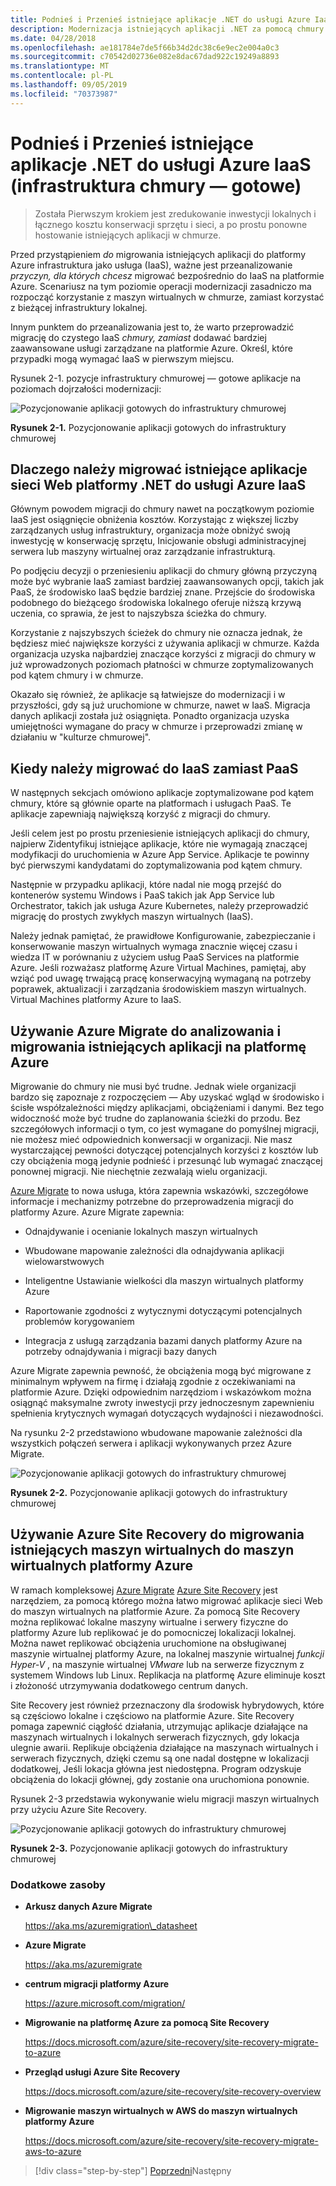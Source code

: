 ```yaml
---
title: Podnieś i Przenieś istniejące aplikacje .NET do usługi Azure IaaS (infrastruktura chmury — gotowe)
description: Modernizacja istniejących aplikacji .NET za pomocą chmury platformy Azure i kontenerów systemu Windows.
ms.date: 04/28/2018
ms.openlocfilehash: ae181784e7de5f66b34d2dc38c6e9ec2e004a0c3
ms.sourcegitcommit: c70542d02736e082e8dac67dad922c19249a8893
ms.translationtype: MT
ms.contentlocale: pl-PL
ms.lasthandoff: 09/05/2019
ms.locfileid: "70373987"
---
```

# <a name="lift-and-shift-existing-net-apps-to-azure-iaas-cloud-infrastructure-ready"></a>Podnieś i Przenieś istniejące aplikacje .NET do usługi Azure IaaS (infrastruktura chmury — gotowe)

> Została Pierwszym krokiem jest zredukowanie inwestycji lokalnych i łącznego kosztu konserwacji sprzętu i sieci, a po prostu ponowne hostowanie istniejących aplikacji w chmurze.

Przed przystąpieniem *do* migrowania istniejących aplikacji do platformy Azure infrastruktura jako usługa (IaaS), ważne jest przeanalizowanie *przyczyn, dla których chcesz* migrować bezpośrednio do IaaS na platformie Azure. Scenariusz na tym poziomie operacji modernizacji zasadniczo ma rozpocząć korzystanie z maszyn wirtualnych w chmurze, zamiast korzystać z bieżącej infrastruktury lokalnej.

Innym punktem do przeanalizowania jest to, że warto przeprowadzić migrację do czystego IaaS *chmury, zamiast* dodawać bardziej zaawansowane usługi zarządzane na platformie Azure. Określ, które przypadki mogą wymagać IaaS w pierwszym miejscu.

Rysunek 2-1. pozycje infrastruktury chmurowej — gotowe aplikacje na poziomach dojrzałości modernizacji:

![Pozycjonowanie aplikacji gotowych do infrastruktury chmurowej](./media/image2-1.png)

**Rysunek 2-1.** Pozycjonowanie aplikacji gotowych do infrastruktury chmurowej

## <a name="why-migrate-existing-net-web-applications-to-azure-iaas"></a>Dlaczego należy migrować istniejące aplikacje sieci Web platformy .NET do usługi Azure IaaS

Głównym powodem migracji do chmury nawet na początkowym poziomie IaaS jest osiągnięcie obniżenia kosztów. Korzystając z większej liczby zarządzanych usług infrastruktury, organizacja może obniżyć swoją inwestycję w konserwację sprzętu, Inicjowanie obsługi administracyjnej serwera lub maszyny wirtualnej oraz zarządzanie infrastrukturą.

Po podjęciu decyzji o przeniesieniu aplikacji do chmury główną przyczyną może być wybranie IaaS zamiast bardziej zaawansowanych opcji, takich jak PaaS, że środowisko IaaS będzie bardziej znane. Przejście do środowiska podobnego do bieżącego środowiska lokalnego oferuje niższą krzywą uczenia, co sprawia, że jest to najszybsza ścieżka do chmury.

Korzystanie z najszybszych ścieżek do chmury nie oznacza jednak, że będziesz mieć największe korzyści z używania aplikacji w chmurze. Każda organizacja uzyska najbardziej znaczące korzyści z migracji do chmury w już wprowadzonych poziomach płatności w chmurze zoptymalizowanych pod kątem chmury i w chmurze.

Okazało się również, że aplikacje są łatwiejsze do modernizacji i w przyszłości, gdy są już uruchomione w chmurze, nawet w IaaS. Migracja danych aplikacji została już osiągnięta. Ponadto organizacja uzyska umiejętności wymagane do pracy w chmurze i przeprowadzi zmianę w działaniu w "kulturze chmurowej".

## <a name="when-to-migrate-to-iaas-instead-of-to-paas"></a>Kiedy należy migrować do IaaS zamiast PaaS

W następnych sekcjach omówiono aplikacje zoptymalizowane pod kątem chmury, które są głównie oparte na platformach i usługach PaaS. Te aplikacje zapewniają największą korzyść z migracji do chmury. 

Jeśli celem jest po prostu przeniesienie istniejących aplikacji do chmury, najpierw Zidentyfikuj istniejące aplikacje, które nie wymagają znaczącej modyfikacji do uruchomienia w Azure App Service. Aplikacje te powinny być pierwszymi kandydatami do zoptymalizowania pod kątem chmury. 

Następnie w przypadku aplikacji, które nadal nie mogą przejść do kontenerów systemu Windows i PaaS takich jak App Service lub Orchestrator, takich jak usługa Azure Kubernetes, należy przeprowadzić migrację do prostych zwykłych maszyn wirtualnych (IaaS). 

Należy jednak pamiętać, że prawidłowe Konfigurowanie, zabezpieczanie i konserwowanie maszyn wirtualnych wymaga znacznie więcej czasu i wiedza IT w porównaniu z użyciem usług PaaS Services na platformie Azure. Jeśli rozważasz platformę Azure Virtual Machines, pamiętaj, aby wziąć pod uwagę trwającą pracę konserwacyjną wymaganą na potrzeby poprawek, aktualizacji i zarządzania środowiskiem maszyn wirtualnych. Virtual Machines platformy Azure to IaaS.

## <a name="use-azure-migrate-to-analyze-and-migrate-your-existing-applications-to-azure"></a>Używanie Azure Migrate do analizowania i migrowania istniejących aplikacji na platformę Azure

Migrowanie do chmury nie musi być trudne. Jednak wiele organizacji bardzo się zapoznaje z rozpoczęciem — Aby uzyskać wgląd w środowisko i ścisłe współzależności między aplikacjami, obciążeniami i danymi. Bez tego widoczność może być trudne do zaplanowania ścieżki do przodu. Bez szczegółowych informacji o tym, co jest wymagane do pomyślnej migracji, nie możesz mieć odpowiednich konwersacji w organizacji. Nie masz wystarczającej pewności dotyczącej potencjalnych korzyści z kosztów lub czy obciążenia mogą jedynie podnieść i przesunąć lub wymagać znaczącej ponownej migracji. Nie niechętnie zezwalają wielu organizacji.

[Azure Migrate](https://aka.ms/azuremigrate) to nowa usługa, która zapewnia wskazówki, szczegółowe informacje i mechanizmy potrzebne do przeprowadzenia migracji do platformy Azure. Azure Migrate zapewnia:

- Odnajdywanie i ocenianie lokalnych maszyn wirtualnych

- Wbudowane mapowanie zależności dla odnajdywania aplikacji wielowarstwowych

- Inteligentne Ustawianie wielkości dla maszyn wirtualnych platformy Azure

- Raportowanie zgodności z wytycznymi dotyczącymi potencjalnych problemów korygowaniem

- Integracja z usługą zarządzania bazami danych platformy Azure na potrzeby odnajdywania i migracji bazy danych

Azure Migrate zapewnia pewność, że obciążenia mogą być migrowane z minimalnym wpływem na firmę i działają zgodnie z oczekiwaniami na platformie Azure. Dzięki odpowiednim narzędziom i wskazówkom można osiągnąć maksymalne zwroty inwestycji przy jednoczesnym zapewnieniu spełnienia krytycznych wymagań dotyczących wydajności i niezawodności.

Na rysunku 2-2 przedstawiono wbudowane mapowanie zależności dla wszystkich połączeń serwera i aplikacji wykonywanych przez Azure Migrate.

![Pozycjonowanie aplikacji gotowych do infrastruktury chmurowej](./media/image2-2.png)

**Rysunek 2-2.** Pozycjonowanie aplikacji gotowych do infrastruktury chmurowej

## <a name="use-azure-site-recovery-to-migrate-your-existing-vms-to-azure-vms"></a>Używanie Azure Site Recovery do migrowania istniejących maszyn wirtualnych do maszyn wirtualnych platformy Azure

W ramach kompleksowej [Azure Migrate](https://aka.ms/azuremigrate) [Azure Site Recovery](https://docs.microsoft.com/azure/site-recovery/site-recovery-overview) jest narzędziem, za pomocą którego można łatwo migrować aplikacje sieci Web do maszyn wirtualnych na platformie Azure. Za pomocą Site Recovery można replikować lokalne maszyny wirtualne i serwery fizyczne do platformy Azure lub replikować je do pomocniczej lokalizacji lokalnej. Można nawet replikować obciążenia uruchomione na obsługiwanej maszynie wirtualnej platformy Azure, na lokalnej maszynie wirtualnej *funkcji Hyper-V* , na maszynie wirtualnej *VMware* lub na serwerze fizycznym z systemem Windows lub Linux. Replikacja na platformę Azure eliminuje koszt i złożoność utrzymywania dodatkowego centrum danych.

Site Recovery jest również przeznaczony dla środowisk hybrydowych, które są częściowo lokalne i częściowo na platformie Azure. Site Recovery pomaga zapewnić ciągłość działania, utrzymując aplikacje działające na maszynach wirtualnych i lokalnych serwerach fizycznych, gdy lokacja ulegnie awarii. Replikuje obciążenia działające na maszynach wirtualnych i serwerach fizycznych, dzięki czemu są one nadal dostępne w lokalizacji dodatkowej, Jeśli lokacja główna jest niedostępna. Program odzyskuje obciążenia do lokacji głównej, gdy zostanie ona uruchomiona ponownie.

Rysunek 2-3 przedstawia wykonywanie wielu migracji maszyn wirtualnych przy użyciu Azure Site Recovery.

![Pozycjonowanie aplikacji gotowych do infrastruktury chmurowej](./media/image2-3.png)

**Rysunek 2-3.** Pozycjonowanie aplikacji gotowych do infrastruktury chmurowej

### <a name="additional-resources"></a>Dodatkowe zasoby

- **Arkusz danych Azure Migrate**

    <https://aka.ms/azuremigration\_datasheet>

- **Azure Migrate**

    <https://aka.ms/azuremigrate>

- **centrum migracji platformy Azure**

    <https://azure.microsoft.com/migration/>

- **Migrowanie na platformę Azure za pomocą Site Recovery**

    <https://docs.microsoft.com/azure/site-recovery/site-recovery-migrate-to-azure>

- **Przegląd usługi Azure Site Recovery**

    <https://docs.microsoft.com/azure/site-recovery/site-recovery-overview>

- **Migrowanie maszyn wirtualnych w AWS do maszyn wirtualnych platformy Azure**

    <https://docs.microsoft.com/azure/site-recovery/site-recovery-migrate-aws-to-azure>

>[!div class="step-by-step"]
>[Poprzedni](index.md)Następny
>[](migrate-your-relational-databases-to-azure.md) <!-- Next Chapter -->
